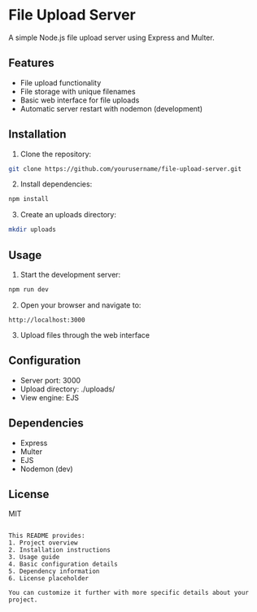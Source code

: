 # File Upload Server

A simple Node.js file upload server using Express and Multer.

## Features
- File upload functionality
- File storage with unique filenames
- Basic web interface for file uploads
- Automatic server restart with nodemon (development)

## Installation

1. Clone the repository:
```bash
git clone https://github.com/yourusername/file-upload-server.git
```

2. Install dependencies:
```bash
npm install
```

3. Create an uploads directory:
```bash
mkdir uploads
```

## Usage

1. Start the development server:
```bash
npm run dev
```

2. Open your browser and navigate to:
```
http://localhost:3000
```

3. Upload files through the web interface

## Configuration

- Server port: 3000
- Upload directory: ./uploads/
- View engine: EJS

## Dependencies

- Express
- Multer
- EJS
- Nodemon (dev)

## License

MIT
```

This README provides:
1. Project overview
2. Installation instructions
3. Usage guide
4. Basic configuration details
5. Dependency information
6. License placeholder

You can customize it further with more specific details about your project.